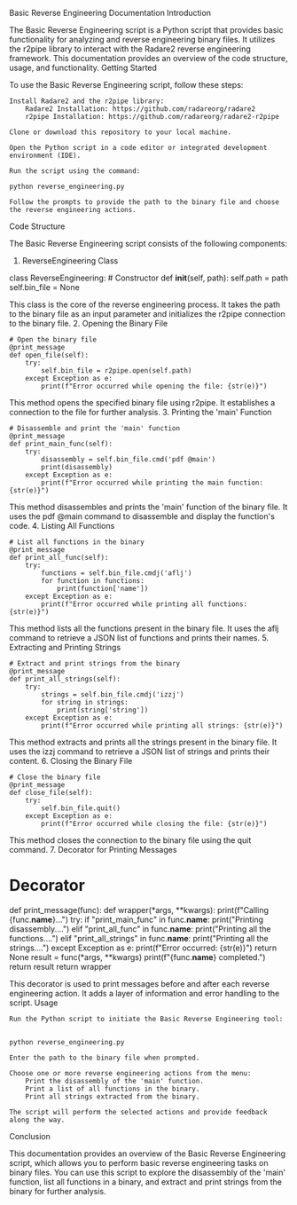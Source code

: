Basic Reverse Engineering Documentation
Introduction

The Basic Reverse Engineering script is a Python script that provides basic functionality for analyzing and reverse engineering binary files. It utilizes the r2pipe library to interact with the Radare2 reverse engineering framework. This documentation provides an overview of the code structure, usage, and functionality.
Getting Started

To use the Basic Reverse Engineering script, follow these steps:

    Install Radare2 and the r2pipe library:
        Radare2 Installation: https://github.com/radareorg/radare2
        r2pipe Installation: https://github.com/radareorg/radare2-r2pipe

    Clone or download this repository to your local machine.

    Open the Python script in a code editor or integrated development environment (IDE).

    Run the script using the command:

    python reverse_engineering.py

    Follow the prompts to provide the path to the binary file and choose the reverse engineering actions.

Code Structure

The Basic Reverse Engineering script consists of the following components:
1. ReverseEngineering Class


class ReverseEngineering:
    # Constructor 
    def __init__(self, path):
        self.path = path
        self.bin_file = None

This class is the core of the reverse engineering process. It takes the path to the binary file as an input parameter and initializes the r2pipe connection to the binary file.
2. Opening the Binary File


    # Open the binary file
    @print_message
    def open_file(self):
        try:
            self.bin_file = r2pipe.open(self.path)
        except Exception as e:
            print(f"Error occurred while opening the file: {str(e)}")

This method opens the specified binary file using r2pipe. It establishes a connection to the file for further analysis.
3. Printing the 'main' Function



    # Disassemble and print the 'main' function
    @print_message
    def print_main_func(self):
        try:
            disassembly = self.bin_file.cmd('pdf @main')
            print(disassembly)
        except Exception as e:
            print(f"Error occurred while printing the main function: {str(e)}")

This method disassembles and prints the 'main' function of the binary file. It uses the pdf @main command to disassemble and display the function's code.
4. Listing All Functions



    # List all functions in the binary
    @print_message
    def print_all_func(self):
        try:
            functions = self.bin_file.cmdj('aflj')
            for function in functions:
                print(function['name'])
        except Exception as e:
            print(f"Error occurred while printing all functions: {str(e)}")

This method lists all the functions present in the binary file. It uses the aflj command to retrieve a JSON list of functions and prints their names.
5. Extracting and Printing Strings



    # Extract and print strings from the binary
    @print_message
    def print_all_strings(self):
        try:
            strings = self.bin_file.cmdj('izzj')
            for string in strings:
                print(string['string'])
        except Exception as e:
            print(f"Error occurred while printing all strings: {str(e)}")

This method extracts and prints all the strings present in the binary file. It uses the izzj command to retrieve a JSON list of strings and prints their content.
6. Closing the Binary File


    # Close the binary file
    @print_message
    def close_file(self):
        try:
            self.bin_file.quit()
        except Exception as e:
            print(f"Error occurred while closing the file: {str(e)}")

This method closes the connection to the binary file using the quit command.
7. Decorator for Printing Messages


# Decorator 
def print_message(func):
    def wrapper(*args, **kwargs):
        print(f"Calling {func.__name__}...")
        try:
            if "print_main_func" in func.__name__:
                print("Printing disassembly....") 
            elif "print_all_func" in func.__name__:
                print("Printing all the functions....") 
            elif "print_all_strings" in func.__name__:
                print("Printing all the strings....") 
        except Exception as e:
            print(f"Error occurred: {str(e)}")
            return None
        result = func(*args, **kwargs)
        print(f"{func.__name__} completed.")
        return result
    return wrapper

This decorator is used to print messages before and after each reverse engineering action. It adds a layer of information and error handling to the script.
Usage

    Run the Python script to initiate the Basic Reverse Engineering tool:


    python reverse_engineering.py

    Enter the path to the binary file when prompted.

    Choose one or more reverse engineering actions from the menu:
        Print the disassembly of the 'main' function.
        Print a list of all functions in the binary.
        Print all strings extracted from the binary.

    The script will perform the selected actions and provide feedback along the way.

Conclusion

This documentation provides an overview of the Basic Reverse Engineering script, which allows you to perform basic reverse engineering tasks on binary files. You can use this script to explore the disassembly of the 'main' function, list all functions in a binary, and extract and print strings from the binary for further analysis.
